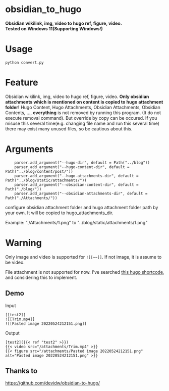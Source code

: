 # obsidian_to_hugo
**Obsidian wikilink, img, video to hugo ref, figure, video.**  
**Tested on Windows 11(Supporting Windows!)**

# Usage
`python convert.py`

# Feature
Obsidian wikilink, img, video to hugo ref, figure, video.
**Only obsidian attachments which is mentioned on content is copied to hugo attachment folder!**
Hugo Content, Hugo Attachments, Obsidian Attachments, Obsidian Contents, ..., **everything** is not removed by running this program. (It do not execute removal command). But override by copy can be occured. If you misuse this several time(e.g. changing file name and run this several time) there may exist many unused files, so be cautious about this.

# Arguments
```
    parser.add_argument("--hugo-dir", default = Path("../blog"))
    parser.add_argument("--hugo-content-dir", default = Path("../blog/content/post/"))
    parser.add_argument("--hugo-attachments-dir", default = Path("../blog/static/attachments/"))
    parser.add_argument("--obsidian-content-dir", default = Path("./blog/"))
    parser.add_argument("--obsidian-attachments-dir", default = Path("./Attachments/"))
```
configure obsidian attachment folder and hugo attachment folder path by your own. It will be copied to hugo_attachments_dir.

Example: "./Attachments/1.png" to "../blog/static/attachments/1.png"

# Warning
Only image and video is supported for `![[~~]]`. If not image, it is assume to be video.

File attachment is not supported for now. I've searched [this hugo shortcode](https://learn.netlify.app/en/shortcodes/attachments/), and considering this to implement.

## Demo
Input
```
[[test2]]
![[Trim.mp4]]
![[Pasted image 20220524212151.png]]
```

Output
```
[test2]({{< ref "test2" >}})
{{< video src="/attachments/Trim.mp4" >}}
{{< figure src="/attachments/Pasted image 20220524212151.png" alt="Pasted image 20220524212151.png" >}}
```


## Thanks to
https://github.com/devidw/obsidian-to-hugo/
